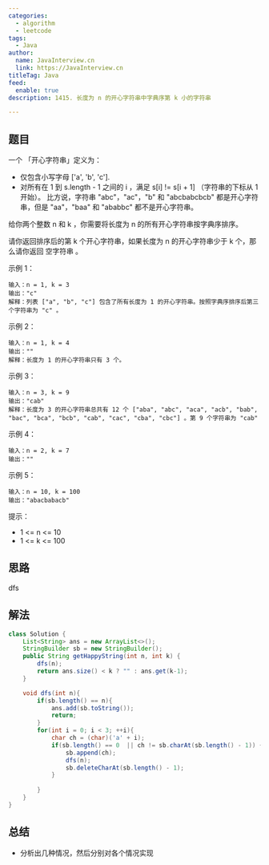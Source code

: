 ```yaml
---
categories:
  - algorithm
  - leetcode
tags:
  - Java
author: 
  name: JavaInterview.cn
  link: https://JavaInterview.cn
titleTag: Java
feed:
  enable: true
description: 1415. 长度为 n 的开心字符串中字典序第 k 小的字符串

---
```


## 题目

一个 「开心字符串」定义为：

* 仅包含小写字母 ['a', 'b', 'c'].
* 对所有在 1 到 s.length - 1 之间的 i ，满足 s[i] != s[i + 1] （字符串的下标从 1 开始）。
比方说，字符串 "abc"，"ac"，"b" 和 "abcbabcbcb" 都是开心字符串，但是 "aa"，"baa" 和 "ababbc" 都不是开心字符串。

给你两个整数 n 和 k ，你需要将长度为 n 的所有开心字符串按字典序排序。

请你返回排序后的第 k 个开心字符串，如果长度为 n 的开心字符串少于 k 个，那么请你返回 空字符串 。



示例 1：

    输入：n = 1, k = 3
    输出："c"
    解释：列表 ["a", "b", "c"] 包含了所有长度为 1 的开心字符串。按照字典序排序后第三个字符串为 "c" 。
示例 2：

    输入：n = 1, k = 4
    输出：""
    解释：长度为 1 的开心字符串只有 3 个。
示例 3：

    输入：n = 3, k = 9
    输出："cab"
    解释：长度为 3 的开心字符串总共有 12 个 ["aba", "abc", "aca", "acb", "bab", "bac", "bca", "bcb", "cab", "cac", "cba", "cbc"] 。第 9 个字符串为 "cab"
示例 4：

    输入：n = 2, k = 7
    输出：""
示例 5：

    输入：n = 10, k = 100
    输出："abacbabacb"


提示：

* 1 <= n <= 10
* 1 <= k <= 100

## 思路

dfs

## 解法
```java
class Solution {
    List<String> ans = new ArrayList<>();
    StringBuilder sb = new StringBuilder();
    public String getHappyString(int n, int k) {
        dfs(n);
        return ans.size() < k ? "" : ans.get(k-1);
    }

    void dfs(int n){
        if(sb.length() == n){
            ans.add(sb.toString());
            return;
        }
        for(int i = 0; i < 3; ++i){
            char ch = (char)('a' + i);
            if(sb.length() == 0  || ch != sb.charAt(sb.length() - 1)) {
                sb.append(ch);
                dfs(n);
                sb.deleteCharAt(sb.length() - 1);
            }
            
        }
    }
}

```

## 总结

- 分析出几种情况，然后分别对各个情况实现 
